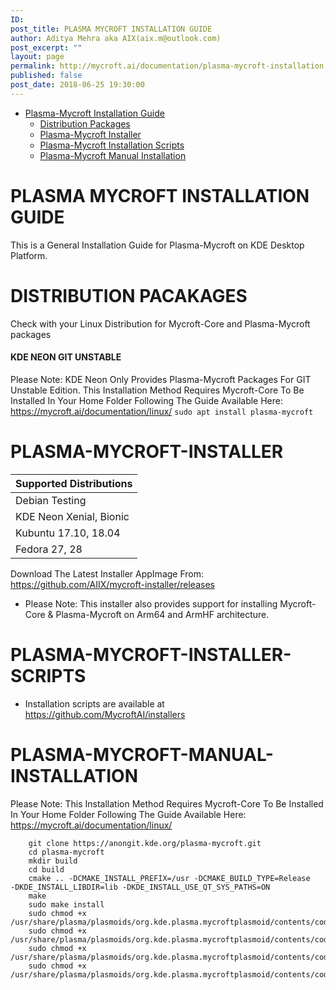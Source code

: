 ```yaml
---
ID:
post_title: PLASMA MYCROFT INSTALLATION GUIDE
author: Aditya Mehra aka AIX(aix.m@outlook.com)
post_excerpt: ""
layout: page
permalink: http://mycroft.ai/documentation/plasma-mycroft-installation
published: false
post_date: 2018-06-25 19:30:00
---
```


+ [Plasma-Mycroft Installation Guide](#plasma-mycroft-user-guide)
  - [Distribution Packages](#distribution-packages)
  - [Plasma-Mycroft Installer](#plasma-mycroft-installer)
  - [Plasma-Mycroft Installation Scripts](#plasma-mycroft-installation-scripts)
  - [Plasma-Mycroft Manual Installation](#plasma-mycroft-manual-installation)

PLASMA MYCROFT INSTALLATION GUIDE
=================================
This is a General Installation Guide for Plasma-Mycroft on KDE Desktop Platform.

DISTRIBUTION PACAKAGES
======================
Check with your Linux Distribution for Mycroft-Core and Plasma-Mycroft packages

#### KDE NEON GIT UNSTABLE
Please Note: KDE Neon Only Provides Plasma-Mycroft Packages For GIT Unstable Edition. This Installation Method Requires Mycroft-Core To Be Installed In Your Home Folder Following The Guide Available Here: https://mycroft.ai/documentation/linux/
``` sudo apt install plasma-mycroft ```



PLASMA-MYCROFT-INSTALLER
=========================
|Supported Distributions|
|---|
|Debian Testing|
|KDE Neon Xenial, Bionic|
|Kubuntu 17.10, 18.04|
|Fedora 27, 28|

Download The Latest Installer AppImage From: https://github.com/AIIX/mycroft-installer/releases
* Please Note: This installer also provides support for installing Mycroft-Core & Plasma-Mycroft on Arm64 and ArmHF architecture.

PLASMA-MYCROFT-INSTALLER-SCRIPTS
================================
* Installation scripts are available at https://github.com/MycroftAI/installers


PLASMA-MYCROFT-MANUAL-INSTALLATION
==================================
Please Note: This Installation Method Requires Mycroft-Core To Be Installed In Your Home Folder Following The Guide Available Here: https://mycroft.ai/documentation/linux/

```
    git clone https://anongit.kde.org/plasma-mycroft.git
    cd plasma-mycroft
    mkdir build
    cd build
    cmake .. -DCMAKE_INSTALL_PREFIX=/usr -DCMAKE_BUILD_TYPE=Release   -DKDE_INSTALL_LIBDIR=lib -DKDE_INSTALL_USE_QT_SYS_PATHS=ON
    make
    sudo make install
    sudo chmod +x /usr/share/plasma/plasmoids/org.kde.plasma.mycroftplasmoid/contents/code/startservice.sh
    sudo chmod +x /usr/share/plasma/plasmoids/org.kde.plasma.mycroftplasmoid/contents/code/stopservice.sh
    sudo chmod +x /usr/share/plasma/plasmoids/org.kde.plasma.mycroftplasmoid/contents/code/pkgstartservice.sh
    sudo chmod +x /usr/share/plasma/plasmoids/org.kde.plasma.mycroftplasmoid/contents/code/pkgstopservice.sh
    
```


